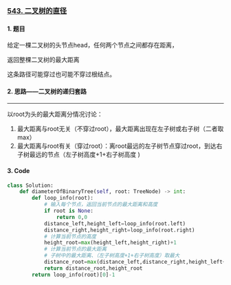 ###  [543. 二叉树的直径](https://leetcode-cn.com/problems/diameter-of-binary-tree/)

#### 1. 题目

给定一棵二叉树的头节点head，任何两个节点之间都存在距离，

返回整棵二叉树的最大距离

这条路径可能穿过也可能不穿过根结点。

#### 2. 思路——二叉树的递归套路

---

以root为头的最大距离分情况讨论：

1. 最大距离与root无关（不穿过root），最大距离出现在左子树或右子树（二者取max）
2. 最大距离与root有关（穿过root）：离root最远的左子树节点穿过root，到达右子树最远的节点（左子树高度+1+右子树高度 )

#### 3. Code

```python
class Solution:
    def diameterOfBinaryTree(self, root: TreeNode) -> int:
        def loop_info(root):
            # 输入每个节点，返回当前节点的最大距离和高度
            if root is None:
                return 0,0
            distance_left,height_left=loop_info(root.left)
            distance_right,height_right=loop_info(root.right)
            # 计算当前节点的高度
            height_root=max(height_left,height_right)+1
            # 计算当前节点的最大距离
            # 子树中的最大距离、（左子树高度+1+右子树高度）取最大
            distance_root=max(distance_left,distance_right,height_left+height_right+1)
            return distance_root,height_root
        return loop_info(root)[0]-1
```
